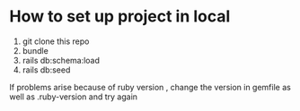 # How to set up project in local
1. git clone this repo
2. bundle
3. rails db:schema:load
4. rails db:seed

If problems arise because of ruby version , change the version in gemfile as well as .ruby-version and try again
